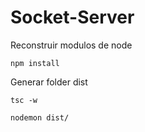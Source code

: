 # Socket-Server


Reconstruir modulos de node
```
npm install
```
Generar folder dist
```
tsc -w
```

```
nodemon dist/
```